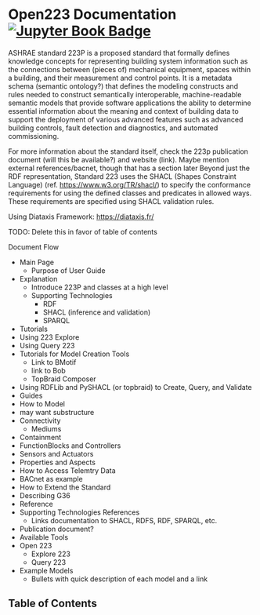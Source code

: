 # Open223 Documentation [![Jupyter Book Badge](https://jupyterbook.org/badge.svg)](https://open223.github.io/docs.open223.info/)

ASHRAE standard 223P is a proposed standard that formally defines knowledge concepts for representing building system information such as the connections between (pieces of) mechanical equipment, spaces within a building, and their measurement and control points. It is a metadata schema (semantic ontology?) that defines the modeling constructs and rules needed to construct semantically interoperable, machine-readable semantic models that provide software applications the ability to determine essential information about the meaning and context of building data to support the deployment of various advanced features such as advanced building controls, fault detection and diagnostics, and automated commissioning. 

For more information about the standard itself, check the 223p publication document (will this be available?) and website (link). 
Maybe mention external references/bacnet, though that has a section later
Beyond just the RDF representation, Standard 223 uses the SHACL (Shapes Constraint Language) (ref. https://www.w3.org/TR/shacl/) to specify the conformance requirements for using the defined classes and predicates in allowed ways. These requirements are specified using SHACL validation rules.

Using Diataxis Framework: https://diataxis.fr/

TODO: Delete this in favor of table of contents

Document Flow
- Main Page
  - Purpose of User Guide 
- Explanation
  - Introduce 223P and classes at a high level
  - Supporting Technologies
     - RDF
     - SHACL (inference and validation)
     - SPARQL
- Tutorials 
 - Using 223 Explore
 - Using Query 223
 - Tutorials for Model Creation Tools
     - Link to BMotif
     - link to Bob 
     - TopBraid Composer 
 - Using RDFLib and PySHACL (or topbraid) to Create, Query, and Validate
- Guides
 - How to Model
  - may want substructure
   - Connectivity
        - Mediums 
   - Containment
   - FunctionBlocks and Controllers
   - Sensors and Actuators
   - Properties and Aspects
 - How to Access Telemtry Data
  - BACnet as example
 - How to Extend the Standard
  - Describing G36
- Reference
 - Supporting Technologies References
     - Links documentation to SHACL, RDFS, RDF, SPARQL, etc.
 - Publication document? 
 - Available Tools
 - Open 223
     - Explore 223
     - Query 223
 - Example Models
     - Bullets with quick description of each model and a link

## Table of Contents
```{tableofcontents}
```

